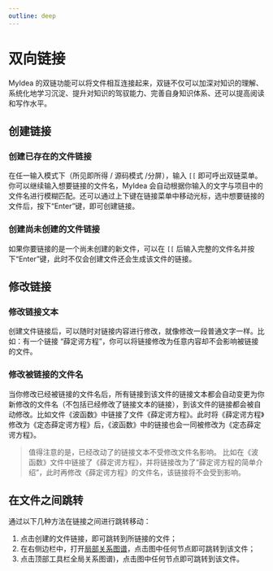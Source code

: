 ```yaml
---
outline: deep
---
```


# 双向链接

MyIdea 的双链功能可以将文件相互连接起来，双链不仅可以加深对知识的理解、系统化地学习沉淀、提升对知识的驾驭能力、完善自身知识体系、还可以提高阅读和写作水平。

## 创建链接

### 创建已存在的文件链接

在任一输入模式下（所见即所得 / 源码模式 /分屏），输入 `[[` 即可呼出双链菜单。你可以继续输入想要链接的文件名，MyIdea 会自动根据你输入的文字与项目中的文件名进行模糊匹配。还可以通过上下键在链接菜单中移动光标，选中想要链接的文件后，按下“Enter”键，即可创建链接。

### 创建尚未创建的文件链接

如果你要链接的是一个尚未创建的新文件，可以在 `[[` 后输入完整的文件名并按下“Enter”键，此时不仅会创建文件还会生成该文件的链接。

## 修改链接

### 修改链接文本

创建文件链接后，可以随时对链接内容进行修改，就像修改一段普通文字一样。比如：有一个链接 “薛定谔方程”，你可以将链接修改为任意内容却不会影响被链接的文件。

### 修改被链接的文件名

当你修改已经被链接的文件名后，所有链接到该文件的链接文本都会自动变更为你新修改的文件名（不包括已经修改了链接文本的链接），到该文件的链接都会被自动修改。比如文件《波函数》中链接了文件《薛定谔方程》。此时将《薛定谔方程》修改为《定态薛定谔方程》后，《波函数》中的链接也会一同被修改为《定态薛定谔方程》。

> 值得注意的是，已经改动了的链接文本不受修改文件名影响。
> 比如在《波函数》文件中链接了《薛定谔方程》，并将链接改为了“薛定谔方程的简单介绍”，此时再修改《薛定谔方程》的文件名，该链接将不会受到影响。

## 在文件之间跳转

通过以下几种方法在链接之间进行跳转移动：

1. 点击创建的文件链接，即可跳转到所链接的文件；
2. 在右侧边栏中，打开[局部关系图谱](./editor/operation-area/relationship-graph.md)，点击图中任何节点即可跳转到该文件；
3. 点击顶部工具栏全局关系图谱)，点击图中任何节点即可跳转到该文件。

